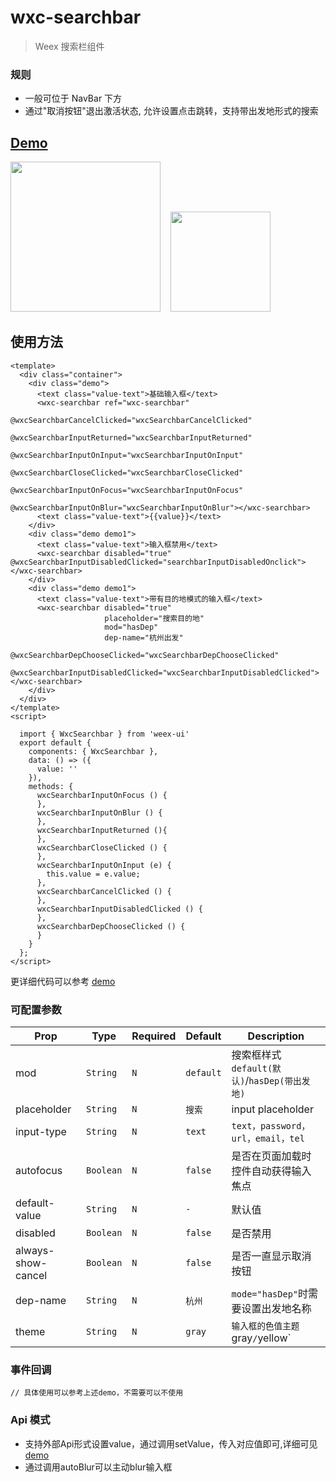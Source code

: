 # wxc-searchbar 

> Weex 搜索栏组件

### 规则
- 一般可位于 NavBar 下方
- 通过"取消按钮"退出激活状态, 允许设置点击跳转，支持带出发地形式的搜索

## [Demo](https://h5.m.taobao.com/trip/wxc-searchbar/index.html?_wx_tpl=https%3A%2F%2Fh5.m.taobao.com%2Ftrip%2Fwxc-searchbar%2Fdemo%2Findex.native-min.js)
<img src="https://gw.alipayobjects.com/zos/rmsportal/qbEmYUETsvpDKuloPFfu.gif" width="240"/>&nbsp;&nbsp;&nbsp;&nbsp;<img src="https://img.alicdn.com/tfs/TB10KfVSpXXXXaRXVXXXXXXXXXX-200-200.png" width="160"/>


## 使用方法

```vue
<template>
  <div class="container">
    <div class="demo">
      <text class="value-text">基础输入框</text>
      <wxc-searchbar ref="wxc-searchbar"
                     @wxcSearchbarCancelClicked="wxcSearchbarCancelClicked"
                     @wxcSearchbarInputReturned="wxcSearchbarInputReturned"
                     @wxcSearchbarInputOnInput="wxcSearchbarInputOnInput"
                     @wxcSearchbarCloseClicked="wxcSearchbarCloseClicked"
                     @wxcSearchbarInputOnFocus="wxcSearchbarInputOnFocus"
                     @wxcSearchbarInputOnBlur="wxcSearchbarInputOnBlur"></wxc-searchbar>
      <text class="value-text">{{value}}</text>
    </div>
    <div class="demo demo1">
      <text class="value-text">输入框禁用</text>
      <wxc-searchbar disabled="true" @wxcSearchbarInputDisabledClicked="searchbarInputDisabledOnclick"></wxc-searchbar>
    </div>
    <div class="demo demo1">
      <text class="value-text">带有目的地模式的输入框</text>
      <wxc-searchbar disabled="true"
                     placeholder="搜索目的地"
                     mod="hasDep"
                     dep-name="杭州出发"
                     @wxcSearchbarDepChooseClicked="wxcSearchbarDepChooseClicked"
                     @wxcSearchbarInputDisabledClicked="wxcSearchbarInputDisabledClicked"></wxc-searchbar>
    </div>
  </div>
</template>
<script>

  import { WxcSearchbar } from 'weex-ui'
  export default {
    components: { WxcSearchbar },
    data: () => ({
      value: ''
    }),
    methods: {
      wxcSearchbarInputOnFocus () {
      },
      wxcSearchbarInputOnBlur () {
      },
      wxcSearchbarInputReturned (){
      },
      wxcSearchbarCloseClicked () {
      },
      wxcSearchbarInputOnInput (e) {
        this.value = e.value;
      },
      wxcSearchbarCancelClicked () {
      },
      wxcSearchbarInputDisabledClicked () {
      },
      wxcSearchbarDepChooseClicked () {
      }
    }
  };
</script>

```

更详细代码可以参考 [demo](https://github.com/alibaba/weex-ui/blob/master/example/searchbar/index.vue)


### 可配置参数

| Prop | Type | Required | Default | Description |
|-------------|------------|--------|-----|-----|
| mod | `String` |`N`| `default` | 搜索框样式 `default(默认)`/`hasDep(带出发地)` |
| placeholder | `String` |`N`| `搜索` | input placeholder|
| input-type | `String` |`N`| `text` | `text，password，url，email，tel`|
| autofocus | `Boolean` |`N`| `false` | 是否在页面加载时控件自动获得输入焦点 |
| default-value | `String` |`N`| `-` | 默认值 |
| disabled | `Boolean` |`N`| `false` | 是否禁用 |
| always-show-cancel | `Boolean` |`N`| `false` | 是否一直显示取消按钮 |
| dep-name | `String` |`N`| `杭州` | `mode="hasDep"`时需要设置出发地名称 |
| theme | `String` |`N`| `gray` |  `输入框的色值主题`gray`/`yellow` |


### 事件回调

```
// 具体使用可以参考上述demo，不需要可以不使用
```

### Api 模式
- 支持外部Api形式设置value，通过调用setValue，传入对应值即可,详细可见 [demo](https://github.com/alibaba/weex-ui/blob/master/example/searchbar/index.vue#L109)
- 通过调用autoBlur可以主动blur输入框

